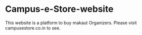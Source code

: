 # Campus-e-Store-website
This website is a platform to buy  makaut Organizers.
Please visit campusestore.co.in to see.
